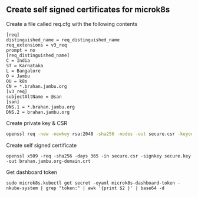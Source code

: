 ## Create self signed certificates for microk8s

Create a file called req.cfg with the following contents
```
[req]
distinguished_name = req_distinguished_name
req_extensions = v3_req
prompt = no
[req_distinguished_name]
C = India
ST = Karnataka
L = Bangalore
O = Jambu
OU = k8s
CN = *.brahan.jambu.org
[v3_req]
subjectAltName = @san
[san]
DNS.1 = *.brahan.jambu.org
DNS.2 = brahan.jambu.org
```

Create private key & CSR
```bash
openssl req -new -newkey rsa:2048 -sha256 -nodes -out secure.csr -keyout secure.key -config req.cfg
```

Create self signed certificate
```
openssl x509 -req -sha256 -days 365 -in secure.csr -signkey secure.key -out brahan.jambu.org-domain.crt
```

Get dashboard token
```
sudo microk8s.kubectl get secret -oyaml microk8s-dashboard-token -nkube-system | grep "token:" | awk '{print $2 }' | base64 -d
```
